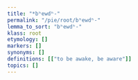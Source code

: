 ```yaml
---
title: "*bʰewdʰ-"
permalink: "/pie/root/bʰewdʰ-"
lemma_to_sort: "bʰewdʰ-"
klass: root
etymology: []
markers: []
synonyms: []
definitions: [["to be awake, be aware"]]
topics: []
---
```

